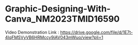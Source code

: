 # Graphic-Designing-With-Canva_NM2023TMID16590

Video Demonstration Link : https://drive.google.com/file/d/1E7t-4IqFMSVyVB6HRMccy9iAV043mWuo/view?pli=1
